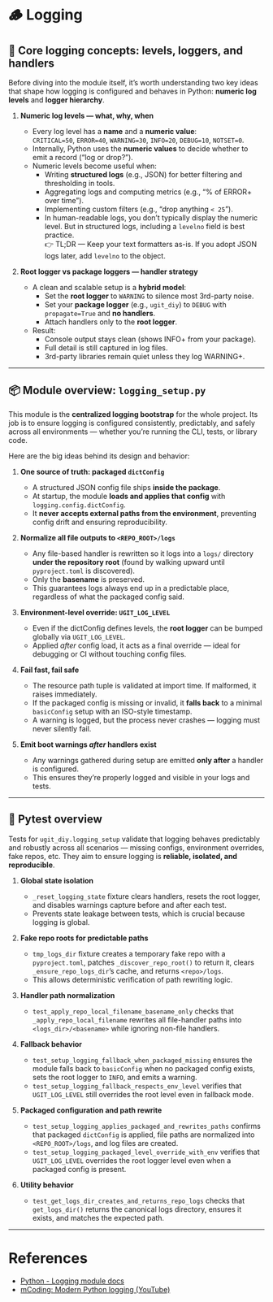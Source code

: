 # 🪵 Logging

## 📖 Core logging concepts: levels, loggers, and handlers

Before diving into the module itself, it’s worth understanding two key ideas that shape how logging is configured and behaves in Python: **numeric log levels** and **logger hierarchy**.

1. **Numeric log levels — what, why, when**  
   - Every log level has a **name** and a **numeric value**:  
     `CRITICAL=50`, `ERROR=40`, `WARNING=30`, `INFO=20`, `DEBUG=10`, `NOTSET=0`.  
   - Internally, Python uses the **numeric values** to decide whether to emit a record (“log or drop?”).  
   - Numeric levels become useful when:
     - Writing **structured logs** (e.g., JSON) for better filtering and thresholding in tools.
     - Aggregating logs and computing metrics (e.g., “% of ERROR+ over time”).
     - Implementing custom filters (e.g., “drop anything `< 25`”).
     - In human-readable logs, you don’t typically display the numeric level. But in structured logs, including a `levelno` field is best practice.  
     👉 TL;DR — Keep your text formatters as-is. If you adopt JSON logs later, add `levelno` to the object.

2. **Root logger vs package loggers — handler strategy**  
   - A clean and scalable setup is a **hybrid model**:
     - Set the **root logger** to `WARNING` to silence most 3rd-party noise.
     - Set your **package logger** (e.g., `ugit_diy`) to `DEBUG` with `propagate=True` and **no handlers**.
     - Attach handlers only to the **root logger**.
   - Result:
     - Console output stays clean (shows INFO+ from your package).
     - Full detail is still captured in log files.
     - 3rd-party libraries remain quiet unless they log WARNING+.

---

## 📦 Module overview: `logging_setup.py`

This module is the **centralized logging bootstrap** for the whole project. Its job is to ensure logging is configured consistently, predictably, and safely across all environments — whether you’re running the CLI, tests, or library code.

Here are the big ideas behind its design and behavior:

1. **One source of truth: packaged `dictConfig`**  
   - A structured JSON config file ships **inside the package**.  
   - At startup, the module **loads and applies that config** with `logging.config.dictConfig`.  
   - It **never accepts external paths from the environment**, preventing config drift and ensuring reproducibility.

2. **Normalize all file outputs to `<REPO_ROOT>/logs`**  
   - Any file-based handler is rewritten so it logs into a `logs/` directory **under the repository root** (found by walking upward until `pyproject.toml` is discovered).  
   - Only the **basename** is preserved.  
   - This guarantees logs always end up in a predictable place, regardless of what the packaged config said.

3. **Environment-level override: `UGIT_LOG_LEVEL`**  
   - Even if the dictConfig defines levels, the **root logger** can be bumped globally via `UGIT_LOG_LEVEL`.  
   - Applied *after* config load, it acts as a final override — ideal for debugging or CI without touching config files.

4. **Fail fast, fail safe**  
   - The resource path tuple is validated at import time. If malformed, it raises immediately.  
   - If the packaged config is missing or invalid, it **falls back** to a minimal `basicConfig` setup with an ISO-style timestamp.  
   - A warning is logged, but the process never crashes — logging must never silently fail.

5. **Emit boot warnings *after* handlers exist**  
   - Any warnings gathered during setup are emitted **only after** a handler is configured.  
   - This ensures they’re properly logged and visible in your logs and tests.

---

## 🧪 Pytest overview

Tests for `ugit_diy.logging_setup` validate that logging behaves predictably and robustly across all scenarios — missing configs, environment overrides, fake repos, etc. They aim to ensure logging is **reliable, isolated, and reproducible**.

1. **Global state isolation**  
   - `_reset_logging_state` fixture clears handlers, resets the root logger, and disables warnings capture before and after each test.  
   - Prevents state leakage between tests, which is crucial because logging is global.

2. **Fake repo roots for predictable paths**  
   - `tmp_logs_dir` fixture creates a temporary fake repo with a `pyproject.toml`, patches `_discover_repo_root()` to return it, clears `_ensure_repo_logs_dir`’s cache, and returns `<repo>/logs`.  
   - This allows deterministic verification of path rewriting logic.

3. **Handler path normalization**  
   - `test_apply_repo_local_filename_basename_only` checks that `_apply_repo_local_filename` rewrites all file-handler paths into `<logs_dir>/<basename>` while ignoring non-file handlers.

4. **Fallback behavior**  
   - `test_setup_logging_fallback_when_packaged_missing` ensures the module falls back to `basicConfig` when no packaged config exists, sets the root logger to `INFO`, and emits a warning.  
   - `test_setup_logging_fallback_respects_env_level` verifies that `UGIT_LOG_LEVEL` still overrides the root level even in fallback mode.

5. **Packaged configuration and path rewrite**  
   - `test_setup_logging_applies_packaged_and_rewrites_paths` confirms that packaged `dictConfig` is applied, file paths are normalized into `<REPO_ROOT>/logs`, and log files are created.  
   - `test_setup_logging_packaged_level_override_with_env` verifies that `UGIT_LOG_LEVEL` overrides the root logger level even when a packaged config is present.

6. **Utility behavior**  
   - `test_get_logs_dir_creates_and_returns_repo_logs` checks that `get_logs_dir()` returns the canonical logs directory, ensures it exists, and matches the expected path.

---

# References 
- [Python - Logging module docs](https://docs.python.org/3.12/library/logging.html)  
- [mCoding: Modern Python logging (YouTube)](https://youtu.be/9L77QExPmI0?si=w_IAnAioyhNx4tbE)
